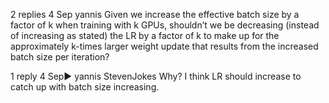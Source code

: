 

<!--
 * @version:
 * @Author:  StevenJokes https://github.com/StevenJokes
 * @Date: 2020-09-13 20:24:49
 * @LastEditors:  StevenJokes https://github.com/StevenJokes
 * @LastEditTime: 2020-09-13 20:24:58
 * @Description:http://preview.d2l.ai/d2l-en/master/chapter_computational-performance/multiple-gpus.html
 * @TODO::
 * @Reference:
-->
2 replies
4 Sep
yannis
Given we increase the effective batch size by a factor of k when training with k GPUs, shouldn’t we be decreasing (instead of increasing as stated) the LR by a factor of k to make up for the approximately k-times larger weight update that results from the increased batch size per iteration?

1 reply
4 Sep▶ yannis
Steven​Jokes
Why?
I think LR should increase to catch up with batch size increasing.
